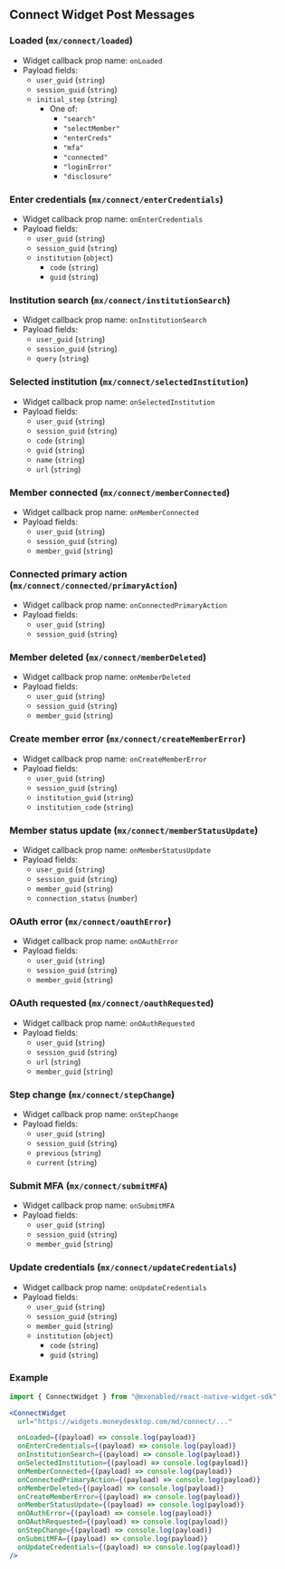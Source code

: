 

## Connect Widget Post Messages

### Loaded (`mx/connect/loaded`)

- Widget callback prop name: `onLoaded`
- Payload fields:
    - `user_guid` (`string`)
    - `session_guid` (`string`)
    - `initial_step` (`string`)
        - One of:
            - `"search"`
            - `"selectMember"`
            - `"enterCreds"`
            - `"mfa"`
            - `"connected"`
            - `"loginError"`
            - `"disclosure"`

### Enter credentials (`mx/connect/enterCredentials`)

- Widget callback prop name: `onEnterCredentials`
- Payload fields:
    - `user_guid` (`string`)
    - `session_guid` (`string`)
    - `institution` (`object`)
        - `code` (`string`)
        - `guid` (`string`)

### Institution search (`mx/connect/institutionSearch`)

- Widget callback prop name: `onInstitutionSearch`
- Payload fields:
    - `user_guid` (`string`)
    - `session_guid` (`string`)
    - `query` (`string`)

### Selected institution (`mx/connect/selectedInstitution`)

- Widget callback prop name: `onSelectedInstitution`
- Payload fields:
    - `user_guid` (`string`)
    - `session_guid` (`string`)
    - `code` (`string`)
    - `guid` (`string`)
    - `name` (`string`)
    - `url` (`string`)

### Member connected (`mx/connect/memberConnected`)

- Widget callback prop name: `onMemberConnected`
- Payload fields:
    - `user_guid` (`string`)
    - `session_guid` (`string`)
    - `member_guid` (`string`)

### Connected primary action (`mx/connect/connected/primaryAction`)

- Widget callback prop name: `onConnectedPrimaryAction`
- Payload fields:
    - `user_guid` (`string`)
    - `session_guid` (`string`)

### Member deleted (`mx/connect/memberDeleted`)

- Widget callback prop name: `onMemberDeleted`
- Payload fields:
    - `user_guid` (`string`)
    - `session_guid` (`string`)
    - `member_guid` (`string`)

### Create member error (`mx/connect/createMemberError`)

- Widget callback prop name: `onCreateMemberError`
- Payload fields:
    - `user_guid` (`string`)
    - `session_guid` (`string`)
    - `institution_guid` (`string`)
    - `institution_code` (`string`)

### Member status update (`mx/connect/memberStatusUpdate`)

- Widget callback prop name: `onMemberStatusUpdate`
- Payload fields:
    - `user_guid` (`string`)
    - `session_guid` (`string`)
    - `member_guid` (`string`)
    - `connection_status` (`number`)

### OAuth error (`mx/connect/oauthError`)

- Widget callback prop name: `onOAuthError`
- Payload fields:
    - `user_guid` (`string`)
    - `session_guid` (`string`)
    - `member_guid` (`string`)

### OAuth requested (`mx/connect/oauthRequested`)

- Widget callback prop name: `onOAuthRequested`
- Payload fields:
    - `user_guid` (`string`)
    - `session_guid` (`string`)
    - `url` (`string`)
    - `member_guid` (`string`)

### Step change (`mx/connect/stepChange`)

- Widget callback prop name: `onStepChange`
- Payload fields:
    - `user_guid` (`string`)
    - `session_guid` (`string`)
    - `previous` (`string`)
    - `current` (`string`)

### Submit MFA (`mx/connect/submitMFA`)

- Widget callback prop name: `onSubmitMFA`
- Payload fields:
    - `user_guid` (`string`)
    - `session_guid` (`string`)
    - `member_guid` (`string`)

### Update credentials (`mx/connect/updateCredentials`)

- Widget callback prop name: `onUpdateCredentials`
- Payload fields:
    - `user_guid` (`string`)
    - `session_guid` (`string`)
    - `member_guid` (`string`)
    - `institution` (`object`)
        - `code` (`string`)
        - `guid` (`string`)


### Example

```jsx
import { ConnectWidget } from "@mxenabled/react-native-widget-sdk"

<ConnectWidget
  url="https://widgets.moneydesktop.com/md/connect/..."

  onLoaded={(payload) => console.log(payload)}
  onEnterCredentials={(payload) => console.log(payload)}
  onInstitutionSearch={(payload) => console.log(payload)}
  onSelectedInstitution={(payload) => console.log(payload)}
  onMemberConnected={(payload) => console.log(payload)}
  onConnectedPrimaryAction={(payload) => console.log(payload)}
  onMemberDeleted={(payload) => console.log(payload)}
  onCreateMemberError={(payload) => console.log(payload)}
  onMemberStatusUpdate={(payload) => console.log(payload)}
  onOAuthError={(payload) => console.log(payload)}
  onOAuthRequested={(payload) => console.log(payload)}
  onStepChange={(payload) => console.log(payload)}
  onSubmitMFA={(payload) => console.log(payload)}
  onUpdateCredentials={(payload) => console.log(payload)}
/>
```

